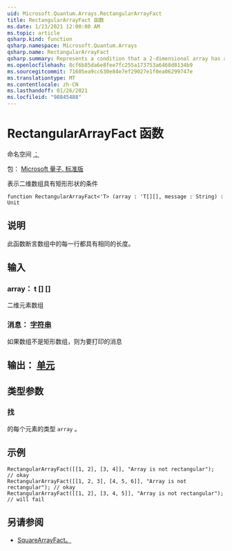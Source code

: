 ```yaml
---
uid: Microsoft.Quantum.Arrays.RectangularArrayFact
title: RectangularArrayFact 函数
ms.date: 1/23/2021 12:00:00 AM
ms.topic: article
qsharp.kind: function
qsharp.namespace: Microsoft.Quantum.Arrays
qsharp.name: RectangularArrayFact
qsharp.summary: Represents a condition that a 2-dimensional array has a rectangular shape
ms.openlocfilehash: 8cf6b85da6e8fee7fc255a173753a6468d8134b9
ms.sourcegitcommit: 71605ea9cc630e84e7ef29027e1f0ea06299747e
ms.translationtype: MT
ms.contentlocale: zh-CN
ms.lasthandoff: 01/26/2021
ms.locfileid: "98845488"
---
```

# <a name="rectangulararrayfact-function"></a>RectangularArrayFact 函数

命名空间 [：](xref:Microsoft.Quantum.Arrays)

包： [Microsoft 量子. 标准版](https://nuget.org/packages/Microsoft.Quantum.Standard)


表示二维数组具有矩形形状的条件

```qsharp
function RectangularArrayFact<'T> (array : 'T[][], message : String) : Unit
```


## <a name="description"></a>说明

此函数断言数组中的每一行都具有相同的长度。

## <a name="input"></a>输入

### <a name="array--t"></a>array： t [] []

二维元素数组


### <a name="message--string"></a>消息： [字符串](xref:microsoft.quantum.lang-ref.string)

如果数组不是矩形数组，则为要打印的消息



## <a name="output--unit"></a>输出： [单元](xref:microsoft.quantum.lang-ref.unit)



## <a name="type-parameters"></a>类型参数

### <a name="t"></a>找

的每个元素的类型 `array` 。

## <a name="example"></a>示例

```qsharp
RectangularArrayFact([[1, 2], [3, 4]], "Array is not rectangular");       // okay
RectangularArrayFact([[1, 2, 3], [4, 5, 6]], "Array is not rectangular"); // okay
RectangularArrayFact([[1, 2], [3, 4, 5]], "Array is not rectangular");    // will fail
```

## <a name="see-also"></a>另请参阅

- [SquareArrayFact。](xref:Microsoft.Quantum.Arrays.SquareArrayFact)